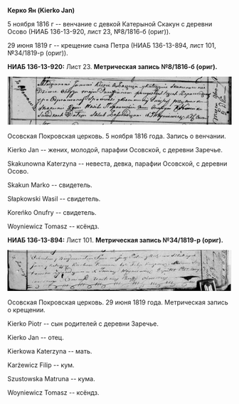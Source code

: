 **Керко Ян (Kierko Jan)**

5 ноября 1816 г -- венчание с девкой Катерыной Скакун с деревни Осово
(НИАБ 136-13-920, лист 23, №8/1816-б (ориг)).

29 июня 1819 г -- крещение сына Петра (НИАБ 136-13-894, лист 101,
№34/1819-р (ориг)).

**НИАБ 136-13-920:** Лист 23. **Метрическая запись №8/1816-б (ориг).**

![](./media/6246a3c7c9a042d2c05f077636a85b03c6fc5729.png)

Осовская Покровская церковь. 5 ноября 1816 года. Запись о венчании.

Kierko Jan -- жених, молодой, парафии Осовской, с деревни Заречье.

Skakunowna Katerzyna -- невеста, девка, парафии Осовской, с деревни
Осово.

Skakun Markо -- свидетель.

Słapkowski Wasil -- свидетель.

Koreńko Onufry -- свидетель.

Woyniewicz Tomasz -- ксёндз.

**НИАБ 136-13-894:** Лист 101. **Метрическая запись №34/1819-р (ориг).**

![](./media/50c454b8ddfc7858a67a382efc57d83910bc3971.png)

Осовская Покровская церковь. 29 июня 1819 года. Метрическая запись о
крещении.

Kierko Piotr -- сын родителей с деревни Заречье.

Kierko Jan -- отец.

Kierkowa Katerzyna -- мать.

Karżewicz Filip -- кум.

Szustowska Matruna -- кума.

Woyniewicz Tomasz -- ксёндз.
